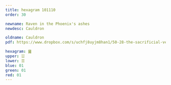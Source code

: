 ```yaml
---
title: hexagram 101110
order: 30

newname: Raven in the Phoenix's ashes
newdesc: Cauldron

oldname: Cauldron
pdf: https://www.dropbox.com/s/uchfj8uyjm8han1/50-28-the-sacrificial-vessel.pdf?dl=0

hexagram: ䷱
upper: ☳
lower: ☰
blue: 01
green: 01
red: 01
---
```

